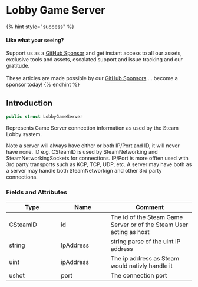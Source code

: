 # Lobby Game Server

{% hint style="success" %}
#### Like what your seeing?

Support us as a [GitHub Sponsor](../../../become-a-sponsor/) and get instant access to all our assets, exclusive tools and assets, escalated support and issue tracking and our gratitude.\
\
These articles are made possible by our [GitHub Sponsors](../../../become-a-sponsor/) ... become a sponsor today!
{% endhint %}

## Introduction

```csharp
public struct LobbyGameServer
```

Represents Game Server connection information as used by the Steam Lobby system.

Note a server will always have either or both IP/Port and ID, it will never have none. ID e.g. CSteamID is used by SteamNetworking and SteamNetworkingSockets for connections. IP/Port is more offten used with 3rd party transports such as KCP, TCP, UDP, etc. A server may have both as a server may handle both SteamNetworkign and other 3rd party connections.

### Fields and Attributes

<table><thead><tr><th width="187.56643368118847">Type</th><th width="173.82668241105068">Name</th><th width="375.82373346952215">Comment</th></tr></thead><tbody><tr><td>CSteamID</td><td>id</td><td>The id of the Steam Game Server or of the Steam User acting as host</td></tr><tr><td>string</td><td>IpAddress</td><td>string parse of the uint IP address</td></tr><tr><td>uint</td><td>ipAddress</td><td>The ip address as Steam would nativly handle it</td></tr><tr><td>ushot</td><td>port</td><td>The connection port</td></tr></tbody></table>

